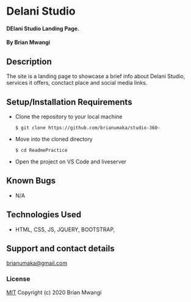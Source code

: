 # Delani Studio
#### DElani Studio Landing Page.
#### By Brian Mwangi
## Description
The site is a landing page to showcase a brief info about Delani Studio, services it offers, conctact place and social media links.
## Setup/Installation Requirements
* Clone the repository to your local machine
    ```
    $ git clone https://github.com/brianumaka/studio-360-
    ```
* Move into the cloned directory
    ```
    $ cd ReadmePractice 
    ```
* Open the project on VS Code and liveserver
## Known Bugs
* N/A
## Technologies Used
* HTML, CSS, JS, JQUERY, BOOTSTRAP,
## Support and contact details
brianumaka@gmail.com
### License
[MIT](https://choosealicense.com/licenses/mit/)
Copyright (c) 2020 Brian Mwangi